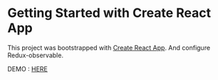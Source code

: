 # Getting Started with Create React App

This project was bootstrapped with [Create React App](https://github.com/facebook/create-react-app).
And configure Redux-observable.

DEMO : [HERE](https://configure-redux-observable.vercel.app/) 


